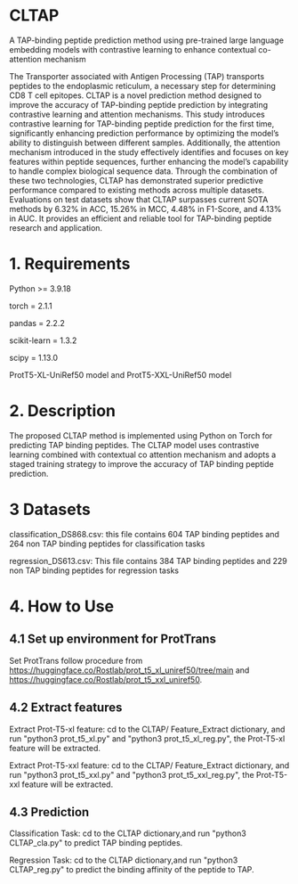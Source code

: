 # CLTAP
A TAP-binding peptide prediction method using  pre-trained large language embedding models with contrastive learning to enhance contextual co-attention mechanism

The Transporter associated with Antigen Processing (TAP) transports peptides to the endoplasmic reticulum, a necessary step for determining CD8 T cell epitopes. CLTAP is a novel prediction method designed to improve the accuracy of TAP-binding peptide prediction by integrating contrastive learning and attention mechanisms. This study introduces contrastive learning for TAP-binding peptide prediction for the first time, significantly enhancing prediction performance by optimizing the model’s ability to distinguish between different samples. Additionally, the attention mechanism introduced in the study effectively identifies and focuses on key features within peptide sequences, further enhancing the model’s capability to handle complex biological sequence data. Through the combination of these two technologies, CLTAP has demonstrated superior predictive performance compared to existing methods across multiple datasets. Evaluations on test datasets show that CLTAP surpasses current SOTA methods by 6.32% in ACC, 15.26% in MCC, 4.48% in F1-Score, and 4.13% in AUC. It provides an efficient and reliable tool for TAP-binding peptide research and application.

# 1. Requirements
Python >= 3.9.18

torch = 2.1.1

pandas = 2.2.2

scikit-learn = 1.3.2

scipy = 1.13.0

ProtT5-XL-UniRef50 model and ProtT5-XXL-UniRef50 model

# 2. Description
The proposed CLTAP method is implemented using Python on Torch for predicting TAP binding peptides. The CLTAP model uses contrastive learning combined with contextual co attention mechanism and adopts a staged training strategy to improve the accuracy of TAP binding peptide prediction.
# 3 Datasets
classification_DS868.csv: this file contains 604 TAP binding peptides and 264 non TAP binding peptides for classification tasks

regression_DS613.csv: This file contains 384 TAP binding peptides and 229 non TAP binding peptides for regression tasks

# 4. How to Use
## 4.1 Set up environment for ProtTrans
Set ProtTrans follow procedure from https://huggingface.co/Rostlab/prot_t5_xl_uniref50/tree/main and https://huggingface.co/Rostlab/prot_t5_xxl_uniref50.

## 4.2 Extract features
Extract Prot-T5-xl feature: cd to the CLTAP/ Feature_Extract dictionary, and run "python3 prot_t5_xl.py" and "python3 prot_t5_xl_reg.py", the Prot-T5-xl feature will be extracted.

Extract Prot-T5-xxl feature: cd to the CLTAP/ Feature_Extract dictionary, and run "python3 prot_t5_xxl.py" and "python3 prot_t5_xxl_reg.py", the Prot-T5-xxl feature will be extracted.

## 4.3 Prediction
Classification Task: cd to the CLTAP dictionary,and run "python3 CLTAP_cla.py" to predict TAP binding peptides.

Regression Task: cd to the CLTAP dictionary,and run "python3 CLTAP_reg.py" to predict the binding affinity of the peptide to TAP.